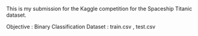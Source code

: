 This is my submission for the Kaggle competition for the Spaceship Titanic dataset.

Objective : Binary Classification
Dataset : train.csv , test.csv
